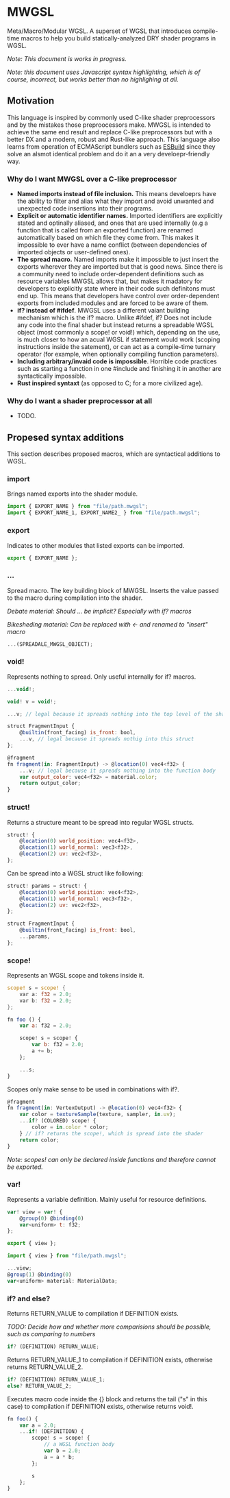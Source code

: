 # MWGSL

Meta/Macro/Modular WGSL. A superset of WGSL that introduces compile-time macros to help you build statically-analyzed DRY shader programs in WGSL.

*Note: This document is works in progress.*

*Note: this document uses Javascript syntax highlighting, which is of course, incorrect, but works better than no highlighing at all.*

## Motivation

This language is inspired by commonly used C-like shader preprocessors and by the mistakes those preproocessors make. MWGSL is intended to achieve the same end result and replace C-like preprocessors but with a better DX and a modern, robust and Rust-like approach. This language also learns from operation of ECMAScript bundlers such as [ESBuild](https://esbuild.github.io/) since they solve an alsmot identical problem and do it an a very develoepr-friendly way.

### Why do I want MWGSL over a C-like preprocessor

* **Named imports instead of file inclusion.** This means develoeprs have the ability to filter and alias what they import and avoid unwanted and unexpected code insertions into their programs.
* **Explicit or automatic identifier names.** Imported identifiers are explicitly stated and optinally aliased, and ones that are used internally (e.g a function that is called from an exported function) are renamed automatically based on which file they come from. This makes it impossible to ever have a name conflict (between dependencies of imported objects or user-defined ones).
* **The spread macro.** Named imports make it impossible to just insert the exports wherever they are imported but that is good news. Since there is a community need to include order-dependent definitions such as resource variables MWGSL allows that, but makes it madatory for developers to explicitly state where in their code such definitons must end up. This means that developers have control over order-dependent exports from included modules and are forced to be aware of them.
* **if? instead of #ifdef**. MWGSL uses a different vaiant building mechanism which is the if? macro. Unlike #ifdef, if? Does not include any code into the final shader but instead returns a spreadable WGSL object (most commonly a scope! or void!) which, depending on the use, is much closer to how an acual WGSL if statement would work (scoping instructions inside the satement), or can act as a compile-time turnary operator (for example, when optionally compiling function parameters).
* **Including arbitrary/invaid code is impossible**. Horrible code practices such as starting a function in one #include and finishing it in another are syntactically impossible. 
* **Rust inspired syntaxt** (as opposed to C; for a more civilized age).

### Why do I want a shader preprocessor at all

* TODO.

## Propesed syntax additions

This section describes proposed macros, which are syntactical additions to WGSL.

### import

Brings named exports into the shader module.

```js
import { EXPORT_NAME } from "file/path.mwgsl";
import { EXPORT_NAME_1, EXPORT_NAME2_ } from "file/path.mwgsl";
```

### export

Indicates to other modules that listed exports can be imported.

```js
export { EXPORT_NAME };
```

### ...

Spread macro. The key building block of MWGSL. Inserts the value passed to the macro during compilation into the shader.

*Debate material: Should ... be implicit? Especially with if? macros*

*Bikesheding material: Can be replaced with <- and renamed to "insert" macro*

```js
...(SPREADALE_MWGSL_OBJECT);
```

### void!

Represents nothing to spread. Only useful internally for if? macros.

```js
...void!;
```

```js
void! v = void!;

...v; // legal because it spreads nothing into the top level of the shader

struct FragmentInput {
    @builtin(front_facing) is_front: bool,
    ...v, // legal because it spreads nothig into this struct
};

@fragment
fn fragment(in: FragmentInput) -> @location(0) vec4<f32> {
    ...v; // legal because it spreads nothing into the function body
    var output_color: vec4<f32> = material.color;
    return output_color;
}
```

### struct!

Returns a structure meant to be spread into regular WGSL structs.

```js
struct! {
    @location(0) world_position: vec4<f32>,
    @location(1) world_normal: vec3<f32>,
    @location(2) uv: vec2<f32>,
};
```

Can be spread into a WGSL struct like following:

```js
struct! params = struct! {
    @location(0) world_position: vec4<f32>,
    @location(1) world_normal: vec3<f32>,
    @location(2) uv: vec2<f32>,
};

struct FragmentInput {
    @builtin(front_facing) is_front: bool,
    ...params,
};
```

### scope!

Represents an WGSL scope and tokens inside it.

```rs
scope! s = scope! {
    var a: f32 = 2.0;
    var b: f32 = 2.0;
};
```

```js
fn foo () {
    var a: f32 = 2.0;

    scope! s = scope! {
        var b: f32 = 2.0;
        a += b;
    };

    ...s;
}
```

Scopes only make sense to be used in combinations with if?.

```js
@fragment
fn fragment(in: VertexOutput) -> @location(0) vec4<f32> {
    var color = textureSample(texture, sampler, in.uv);
    ...if? (COLORED) scope! {
        color = in.color * color;
    } // if? returns the scope!, which is spread into the shader
    return color;
}
```

*Note: scopes! can only be declared inside functions and therefore cannot be exported.*

### var!

Represents a variable definition. Mainly useful for resource definitions.

```js
var! view = var! {
    @group(0) @binding(0)
    var<uniform> t: f32;
};

export { view };
```

```js
import { view } from "file/path.mwgsl";

...view;
@group(1) @binding(0)
var<uniform> material: MaterialData;

```

### if? and else?

Returns RETURN_VALUE to compilation if DEFINITION exists.

*TODO: Decide how and whether more comparisions should be possible, such as comparing to numbers*

```js
if? (DEFINITION) RETURN_VALUE;
```

Returns RETURN_VALUE_1 to compilation if DEFINITION exists, otherwise returns RETURN_VALUE_2.

```js
if? (DEFINITION) RETURN_VALUE_1;
else? RETURN_VALUE_2;
```

Executes macro code inside the {} block and returns the tail ("s" in this case) to compilation if DEFINITION exists, otherwise returns void!.

```js
fn foo() {
    var a = 2.0;
    ...if! (DEFINITION) {
        scope! s = scope! {
            // a WGSL function body
            var b = 2.0;
            a = a * b;
        };

        s
    };
}
```
